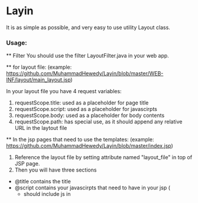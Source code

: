 Layin
=====

It is as simple as possible, and very easy to use utility Layout class.

### Usage:

** Filter 
You should use the filter LayoutFilter.java in your web app.

** for layout file: 
(example: https://github.com/MuhammadHewedy/Layin/blob/master/WEB-INF/layout/main_layout.jsp)

In your layout file you have 4 request variables:

1. requestScope.title: used as a placeholder for page title
2. requestScope.script: used as a placeholder for javascirpts
3. requestScope.body: used as a placeholder for body contents
4. requestScope.path: has special use, as it should append any relative URL in the laytout file


** In the jsp pages that need to use the templates: 
(example: https://github.com/MuhammadHewedy/Layin/blob/master/index.jsp)

1. Reference the layout file by setting attribute named "layout_file" in top of JSP page.
2. Then you will have three sections 
  - @title contains the title 
  - @script contains your javascirpts that need to have in your jsp (
    - should include js in <script> tage.
    - in js code, only comments that looks like /* ... */ is allowed.
    - any js statement should ends with a semi colon.
  - @body contains the HTML body of your JSP page


